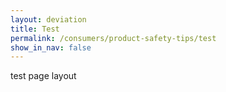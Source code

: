 ```yaml
---
layout: deviation
title: Test
permalink: /consumers/product-safety-tips/test
show_in_nav: false
---
```


test page layout
